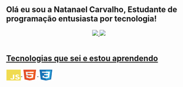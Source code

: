 ## Olá eu sou a Natanael Carvalho, Estudante de programação entusiasta por tecnologia!
<div style="display: inline_block" align="center">
  <a href="https://github.com/Natanael-CL">
  <img height="150em" src="https://github-readme-stats.vercel.app/api?username=Natanael-CL&show_icons=true&theme=dark&include_all_commits=true&count_private=true"/>
  <img height="150em" src="https://github-readme-stats.vercel.app/api/top-langs/?username=Natanael-CL&layout=compact&langs_count=7&theme=dark"/>
</div>
<div style="display: inline_block"><br>
  <h2>Tecnologias que sei e estou aprendendo</h2>
  <img align="center" alt="Rafa-Js" height="30" width="40" src="https://raw.githubusercontent.com/devicons/devicon/master/icons/javascript/javascript-plain.svg">
  <img align="center" alt="Rafa-HTML" height="30" width="40" src="https://raw.githubusercontent.com/devicons/devicon/master/icons/html5/html5-original.svg">
  <img align="center" alt="Rafa-CSS" height="30" width="40" src="https://raw.githubusercontent.com/devicons/devicon/master/icons/css3/css3-original.svg">
</div>
